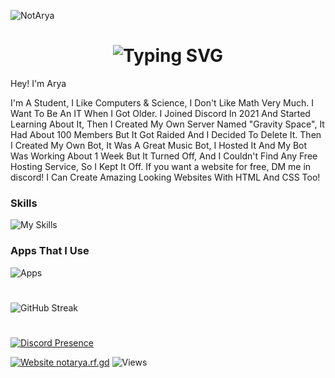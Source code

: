 ![NotArya](https://media.discordapp.net/attachments/1066393122088693770/1066614376318120006/banner.png?width=1025&height=297)

<h1 align="center"><img src="https://readme-typing-svg.demolab.com?font=Jetbrains+Mono&size=35&duration=3000&pause=1000&color=A4E3F8&center=true&vCenter=true&width=1000&height=40&lines=I'm+Arya;I+Create+Discord+Bots+And+Servers;I+Chill+And+Code;Welcome!" alt="Typing SVG" /></h1>

Hey! I'm Arya

I'm A Student, I Like Computers & Science, I Don't Like Math Very Much. I Want To Be An IT When I Got Older. I Joined Discord In 2021 And Started Learning About It, Then I Created My Own Server Named "Gravity Space", It Had About 100 Members But It Got Raided And I Decided To Delete It. Then I Created My Own Bot, It Was A Great Music Bot, I Hosted It And My Bot Was Working About 1 Week But It Turned Off, And I Couldn't Find Any Free Hosting Service, So I Kept It Off. If you want a website for free, DM me in discord! I Can Create Amazing Looking Websites With HTML And CSS Too!
### Skills
![My Skills](https://skillicons.dev/icons?i=js,html,css,nodejs)

### Apps That I Use
![Apps](https://skillicons.dev/icons?i=vscode,discord,instagram,github)

# 
![GitHub Streak](https://streak-stats.demolab.com?user=NotAryaaa&theme=tokyonight&hide_border=true)

#
[![Discord Presence](https://lanyard.cnrad.dev/api/1021859420747071559)](https://discord.com/users/1021859420747071559)


[![Website notarya.rf.gd](https://img.shields.io/website-up-down-green-red/http/shields.io.svg)](https://notarya.rf.gd)
<img src="https://komarev.com/ghpvc/?username=NotAryaaa&color=brightgreen" alt="Views" />
